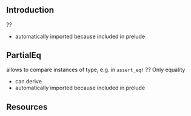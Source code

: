 # 



## Introduction

??

- automatically imported because included in prelude



## PartialEq

allows to compare instances of type, e.g. in `assert_eq!`
?? Only equality
- can derive
- automatically imported because included in prelude



## Resources
